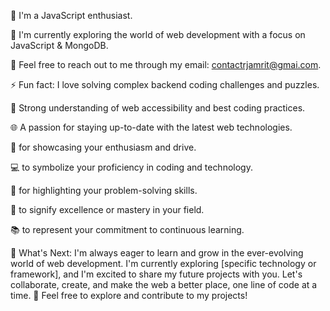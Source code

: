 🚀 I'm a JavaScript enthusiast.

🌱 I'm currently exploring the world of web development with a focus on JavaScript & MongoDB.

💬 Feel free to reach out to me through my email: contactrjamrit@gmai.com.

⚡ Fun fact: I love solving complex backend coding challenges and puzzles.

📐 Strong understanding of web accessibility and best coding practices.

🌐 A passion for staying up-to-date with the latest web technologies.

🚀 for showcasing your enthusiasm and drive.

💻 to symbolize your proficiency in coding and technology.

🔧 for highlighting your problem-solving skills.

🌟 to signify excellence or mastery in your field.

📚 to represent your commitment to continuous learning.

🌱 What's Next: I'm always eager to learn and grow in the ever-evolving world of web development. I'm currently exploring [specific technology or framework], and I'm excited to share my future projects with you. Let's collaborate, create, and make the web a better place, one line of code at a time. 🚀 Feel free to explore and contribute to my projects!
<!---
theamritraj/theamritraj is a ✨ special ✨ repository because its `README.md` (this file) appears on your GitHub profile.
You can click the Preview link to take a look at your changes.
--->

